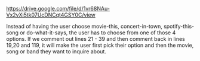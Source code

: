 https://drive.google.com/file/d/1vr68NAu-Vx2vXi5tk07UcDNCqt4GSY0C/view

Instead of having the user choose movie-this, concert-in-town, spotify-this-song or do-what-it-says, the user has to choose from one of those 4 options. If we comment out lines 21 - 39 and then comment back in lines 19,20 and 119, it will make the user first pick their option and then the movie, song or band they want to inquire about.